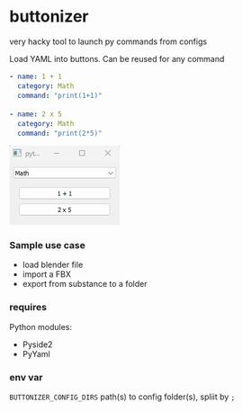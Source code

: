 # buttonizer
very hacky tool to launch py commands from configs

Load YAML into buttons. Can be reused for any command 
```yaml
- name: 1 + 1
  category: Math
  command: "print(1+1)"

- name: 2 x 5
  category: Math
  command: "print(2*5)"
```
![](docs/screen_demo.jpg)

### Sample use case
- load blender file
- import a FBX
- export from substance to a folder

### requires
Python modules:
- Pyside2
- PyYaml

### env var
`BUTTONIZER_CONFIG_DIRS` path(s) to config folder(s), spliit by `;`